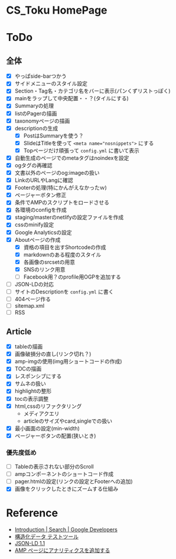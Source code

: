 
# CS_Toku HomePage

# ToDo

## 全体

- [x] やっぱside-barつかう
- [x] サイドメニューのスタイル設定
- [x] Section・Tag名・カテゴリ名をバーに表示(パンくずリストっぽく)
- [x] mainをラップして中央配置・・？(タイルにする)
- [x] Summaryの処理
- [x] listのPagerの描画
- [x] taxonomyページの描画
- [x] descriptionの生成
  - [x] PostはSummaryを使う？
  - [x] SlideはTitleを使って `<meta name="nosnippets">` にする
  - [x] Topページだけ頑張って `config.yml` に書いて表示
- [x] 自動生成のページでのmetaタグはnoindexを設定
- [x] ogタグの再確認
- [x] 文書以外のページのog:imageの扱い
- [x] LinkのURLやLangに確認
- [x] Footerの処理(特にかんがえなかったｗ)
- [x] ページャーボタン修正
- [x] 条件でAMPのスクリプトをロードさせる
- [x] 各環境のconfigを作成
- [x] staging/masterのnetlifyの設定ファイルを作成
- [x] cssのminify設定
- [x] Google Analyticsの設定
- [x] Aboutページの作成
  - [x] 資格の項目を出すShortcodeの作成
  - [x] markdownのある程度のスタイル
  - [x] 各画像のsrcsetの用意
  - [x] SNSのリンク用意
  - [ ] Facebook用？のprofile用OGPを追加する
- [ ] JSON-LDの対応
- [ ] サイトのDescriptionを `config.yml` に書く
- [ ] 404ページ作る
- [ ] sitemap.xml
- [ ] RSS

## Article

- [x] tableの描画
- [x] 画像破損分の直し(リンク切れ？)
- [x] amp-imgの使用(img用ショートコードの作成)
- [x] TOCの描画
- [x] レスポンシブにする
- [x] サムネの扱い
- [x] highlightの整形
- [x] tocの表示調整
- [x] html,cssのリファクタリング
  - メディアクエリ
  - articleのサイズやcard,singleでの扱い
- [x] 最小画面の設定(min-width)
- [x] ページャーボタンの配置(狭いとき)

### 優先度低め

- [ ] Tableの表示されない部分のScroll
- [ ] ampコンポーネントのショートコード作成
- [ ] pager.htmlの設定(リンクの設定とFooterへの追加)
- [x] 画像をクリックしたときにズームする仕組み

# Reference

- [Introduction | Search | Google Developers](https://developers.google.com/search/docs/guides/)
- [構造化データ テストツール](https://search.google.com/structured-data/testing-tool/u/0/)
- [JSON-LD 1.1](https://json-ld.org/spec/latest/json-ld/)
- [AMP ページにアナリティクスを追加する](https://developers.google.com/analytics/devguides/collection/amp-analytics/?hl=ja)

